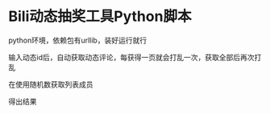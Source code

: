 # Bili动态抽奖工具Python脚本

python环境，依赖包有urllib，装好运行就行

输入动态id后，自动获取动态评论，每获得一页就会打乱一次，获取全部后再次打乱

在使用随机数获取列表成员

得出结果
